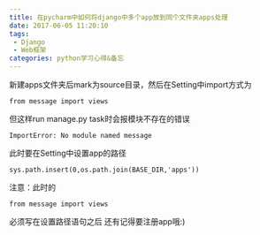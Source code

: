```yaml
---
title: 在pycharm中如何将django中多个app放到同个文件夹apps处理
date: 2017-06-05 11:20:10
tags: 
 - Django
 - Web框架
categories: python学习心得&备忘
---
```


新建apps文件夹后mark为source目录，然后在Setting中import方式为
```
from message import views
```
但这样run manage.py task时会报模块不存在的错误
```
ImportError: No module named message
```
此时要在Setting中设置app的路径
```
sys.path.insert(0,os.path.join(BASE_DIR,'apps'))
```
注意：此时的
```
from message import views
```
必须写在设置路径语句之后
还有记得要注册app哦:)
